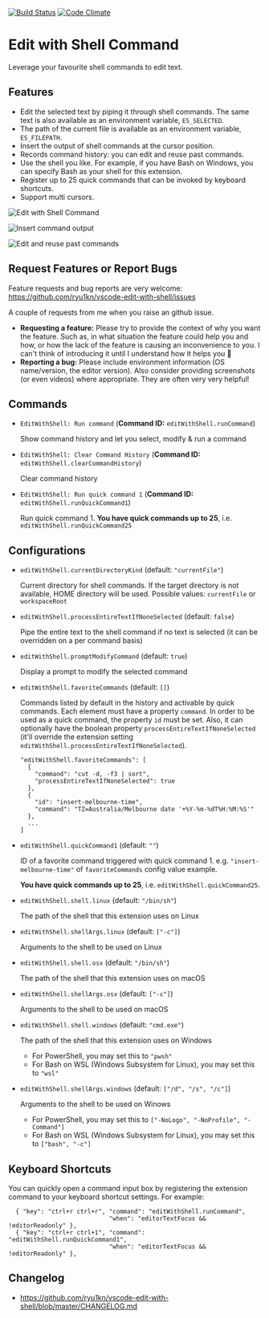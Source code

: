 [![Build Status](https://travis-ci.org/ryu1kn/vscode-edit-with-shell.svg?branch=master)](https://travis-ci.org/ryu1kn/vscode-edit-with-shell) [![Code Climate](https://codeclimate.com/github/ryu1kn/vscode-edit-with-shell/badges/gpa.svg)](https://codeclimate.com/github/ryu1kn/vscode-edit-with-shell)

# Edit with Shell Command

Leverage your favourite shell commands to edit text.

## Features

* Edit the selected text by piping it through shell commands.
  The same text is also available as an environment variable, `ES_SELECTED`.
* The path of the current file is available as an environment variable, `ES_FILEPATH`.
* Insert the output of shell commands at the cursor position.
* Records command history: you can edit and reuse past commands.
* Use the shell you like. For example, if you have Bash on Windows, you can specify Bash as your shell for this extension.
* Register up to 25 quick commands that can be invoked by keyboard shortcuts.
* Support multi cursors.

![Edit with Shell Command](https://raw.githubusercontent.com/ryu1kn/vscode-edit-with-shell/master/images/animations/public.gif)

![Insert command output](https://raw.githubusercontent.com/ryu1kn/vscode-edit-with-shell/master/images/animations/insert-command-output.gif)

![Edit and reuse past commands](https://raw.githubusercontent.com/ryu1kn/vscode-edit-with-shell/master/images/animations/edit-and-run-command-history.gif)

## Request Features or Report Bugs

Feature requests and bug reports are very welcome: https://github.com/ryu1kn/vscode-edit-with-shell/issues

A couple of requests from me when you raise an github issue.

* **Requesting a feature:** Please try to provide the context of why you want the feature. Such as, in what situation the feature could help you and how, or how the lack of the feature is causing an inconvenience to you. I can't think of introducing it until I understand how it helps you 🙂
* **Reporting a bug:** Please include environment information (OS name/version, the editor version). Also consider providing screenshots (or even videos) where appropriate. They are often very very helpful!

## Commands

* `EditWithShell: Run command` (**Command ID:** `editWithShell.runCommand`)

    Show command history and let you select, modify & run a command

* `EditWithShell: Clear Command History` (**Command ID:** `editWithShell.clearCommandHistory`)

    Clear command history

* `EditWithShell: Run quick command 1` (**Command ID:** `editWithShell.runQuickCommand1`)

    Run quick command 1. **You have quick commands up to 25**, i.e. `editWithShell.runQuickCommand25`

## Configurations

* `editWithShell.currentDirectoryKind` (default: `"currentFile"`)

    Current directory for shell commands. If the target directory is not available, HOME directory will be used. Possible values: `currentFile` or `workspaceRoot`

* `editWithShell.processEntireTextIfNoneSelected` (default: `false`)

    Pipe the entire text to the shell command if no text is selected (it can be overridden on a per command basis)

* `editWithShell.promptModifyCommand` (default: `true`)

    Display a prompt to modify the selected command

* `editWithShell.favoriteCommands` (default: `[]`)

    Commands listed by default in the history and activable by quick commands. Each element must have a property `command`. In order to be used as a quick command, the property `id` must be set. Also, it can optionally have the boolean property `processEntireTextIfNoneSelected` (it'll override the extension setting `editWithShell.processEntireTextIfNoneSelected`).

    ```
    "editWithShell.favoriteCommands": [
      {
        "command": "cut -d, -f3 | sort",
        "processEntireTextIfNoneSelected": true
      },
      {
        "id": "insert-melbourne-time",
        "command": "TZ=Australia/Melbourne date '+%Y-%m-%dT%H:%M:%S'"
      },
      ...
    ]
    ```

* `editWithShell.quickCommand1` (default: `""`)

    ID of a favorite command triggered with quick command 1. e.g. `"insert-melbourne-time"` of `favoriteCommands` config value example.

    **You have quick commands up to 25**, i.e. `editWithShell.quickCommand25`.

* `editWithShell.shell.linux` (default: `"/bin/sh"`)

    The path of the shell that this extension uses on Linux

* `editWithShell.shellArgs.linux` (default: `["-c"]`)

    Arguments to the shell to be used on Linux

* `editWithShell.shell.osx` (default: `"/bin/sh"`)

    The path of the shell that this extension uses on macOS

* `editWithShell.shellArgs.osx` (default: `["-c"]`)

    Arguments to the shell to be used on macOS

* `editWithShell.shell.windows` (default: `"cmd.exe"`)

    The path of the shell that this extension uses on Windows

    * For PowerShell, you may set this to `"pwsh"`
    * For Bash on WSL (Windows Subsystem for Linux), you may set this to `"wsl"`

* `editWithShell.shellArgs.windows` (default: `["/d", "/s", "/c"]`)

    Arguments to the shell to be used on Winows

    * For PowerShell, you may set this to `["-NoLogo", "-NoProfile", "-Command"]`
    * For Bash on WSL (Windows Subsystem for Linux), you may set this to `["bash", "-c"]`

## Keyboard Shortcuts

You can quickly open a command input box by registering the extension command to your keyboard shortcut settings. For example:

```
  { "key": "ctrl+r ctrl+r", "command": "editWithShell.runCommand",
                            "when": "editorTextFocus && !editorReadonly" },
  { "key": "ctrl+r ctrl+1", "command": "editWithShell.runQuickCommand1",
                            "when": "editorTextFocus && !editorReadonly" },
```

## Changelog

* https://github.com/ryu1kn/vscode-edit-with-shell/blob/master/CHANGELOG.md
